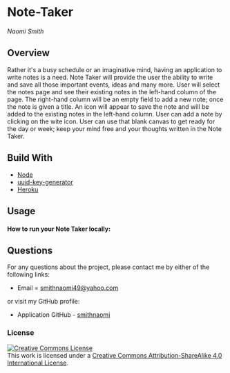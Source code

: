 # Note-Taker

_Naomi Smith_

## Overview

<p>Rather it's a busy schedule or an imaginative mind, having an application to write notes is a need. Note Taker will provide the user the ability to write and save all those important events, ideas and many more. User will select the notes page and see their existing notes in the left-hand column of the page. The right-hand column will be an empty field to add a new note; once the note is given a title. An icon will appear to save the note and will be added to the existing notes in the left-hand column. User can add a note by clicking on the wite icon. User can use that blank canvas to get ready for the day or week; keep your mind free and your thoughts written in the Note Taker.  <p>

## Build With

- [Node](https://www.codecademy.com/articles/what-is-node)
- [uuid-key-generator](https://www.heroku.com/)
- [Heroku](https://www.codecademy.com/articles/what-is-node)

## Usage

#### How to run your Note Taker locally:

<!-- >
- Download the Repo as ZIP file or clone it locally
- Open the repo folder to your favorite code editor
install the dependency
- run node server.js or nodemon server.js in your terminal
- open browser and paste the following url http://localhost:3001 -->

<!-- screenshot or demo screencastify -->
<!-- [code refactor screenshot](assets/images/Portfolio1.png) -->

## Questions

For any questions about the project, please contact me by either of the following links:

- Email = smithnaomi49@yahoo.com

or visit my GitHub profile:

- Application GitHub - [smithnaomi](https://github.com/smithnaomi/Note-Taker)

### License

<a rel="license" href="http://creativecommons.org/licenses/by-sa/4.0/"><img alt="Creative Commons License" style="border-width:0" src="https://i.creativecommons.org/l/by-sa/4.0/88x31.png" /></a><br />This work is licensed under a <a rel="license" href="http://creativecommons.org/licenses/by-sa/4.0/">Creative Commons Attribution-ShareAlike 4.0 International License</a>.
